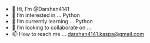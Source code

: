 - 👋 Hi, I’m @Darshan4141
- 👀 I’m interested in ... Python
- 🌱 I’m currently learning ... Python
- 💞️ I’m looking to collaborate on ... 
- 📫 How to reach me ... darshan4141.kaspa@gmail.com

<!---
Darshan4141/Darshan4141 is a ✨ special ✨ repository because its `README.md` (this file) appears on your GitHub profile.
You can click the Preview link to take a look at your changes.
--->
